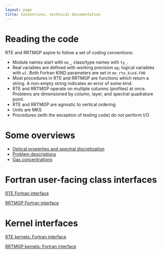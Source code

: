 ```yaml
---
layout: page
title: Conventions, technical documentation
---
```


# Reading the code

RTE and RRTMGP aspire to follow a set of coding conventions:

- Module names start with `mo_`, class/type names with `ty_`.
- Real variables are defined with working precision `wp`; logical variables with `wl`.
  Both Fortran KIND parameters are set in `mo_rte_kind.F90`
- Most procedures in RTE and RRTMGP are functions which return a string. A non-empty string indicates an error of some kind.
- RTE and RRTMGP operate on multiple columns (profiles) at once. Problems are dimensioned by column, layer,
  and spectral quadrature point.
- RTE and RRTMGP are agnostic to vertical ordering
- Units are MKS
- Procedures (with the exception of testing code) do not perform I/O

# Some overviews

- [Optical properties and spectral discretization](./optical-props-overview.html)
- [Problem descriptions](./optical-props-src-funcs.html)
- [Gas concentrations](./gas-concentrations-overview.html)

# Fortran user-facing class interfaces

[RTE Fortran interface](./rte-fortran-interface/index.html)

[RRTMGP Fortran interface](./rrtmgp-fortran-interface/index.html)

# Kernel interfaces

[RTE kernels: Fortran interface](./rte-kernels/index.html)

[RRTMGP kernels: Fortran interface](./rrtmgp-kernels/index.html)
